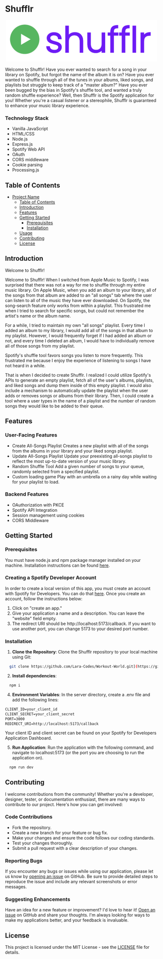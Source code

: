 
# Shufflr
<p align="center">
  <img src="/shufflr.png" alt="Shufflr Logo" width="500">
</p>

Welcome to Shufflr! Have you ever wanted to search for a song in your library on Spotify, but forgot the name of the album it is on? Have you ever wanted to shuffle through all of the tunes in your albums, liked songs, and playlists but struggle to keep track of a "master album?" Have you ever been bugged by the bias in Spotify's shuffle tool, and wanted a truly random shuffle experience? Well, then Shufflr is the Spotify application for you! Whether you're a casual listener or a stereophile, Shufflr is guaranteed to enhance your music library experience. 

### Technology Stack 
- Vanilla JavaScript
- HTML/CSS
- Node.js
- Express.js
- Spotify Web API
- OAuth
- CORS middleware
- Cookie parsing
- Processing.js

## Table of Contents

- [Project Name](#project-name)
  - [Table of Contents](#table-of-contents)
  - [Introduction](#introduction)
  - [Features](#features)
  - [Getting Started](#getting-started)
    - [Prerequisites](#prerequisites)
    - [Installation](#installation)
  - [Usage](#usage)
  - [Contributing](#contributing)
  - [License](#license)

## Introduction
Welcome to Shufflr! 

Welcome to Shufflr! When I switched from Apple Music to Spotify, I was surprised that there was not a way for me to shuffle through my entire music library. On Apple Music, when you add an album to your library, all of the songs from that album are added to an "all songs" tab where the user can listen to all of the music they have ever downloaded. On Spotify, the song-search feature only works from within a playlist. This frustrated me when I tried to search for specific songs, but could not remember the artist's name or the album name.

For a while, I tried to maintain my own "all songs" playlist. Every time I added an album to my library, I would add all of the songs in that album to my playlist. However, I would frequently forget if I had added an album or not, and every time I deleted an album, I would have to individually remove all of those songs from my playlist.

Spotify's shuffle tool favors songs you listen to more frequently. This frustrated me because I enjoy the experience of listening to songs I have not heard in a while.

That is when I decided to create Shufflr. I realized I could utilize Spotify's APIs to generate an empty playlist, fetch all of the user's albums, playlists, and liked songs and dump them inside of this empty playlist. I would also include a mechanism to automatically update the playlist when the user adds or removes songs or albums from their library. Then, I could create a tool where a user types in the name of a playlist and the number of random songs they would like to be added to their queue.

## Features

### User-Facing Features 
- Create All-Songs Playlist 
Creates a new playlist with all of the songs from the albums in your library and your liked songs playlist.
- Update All-Songs Playlist 
Update your preexisting all-songs playlist to reflect the most up-to-date version of your music library. 
- Random Shuffle Tool 
Add a given number of songs to your queue, randomly selected from a specified playlist. 
- Custom loading game 
Play with an umbrella on a rainy day while waiting for your playlist to load. 

### Backend Features 

- OAuthorization with PKCE
- Spotify API Integration 
- Session management using cookies 
- CORS Middleware 

## Getting Started

### Prerequisites 

You must have node.js and npm package manager installed on your machine. Installation instructions can be found [here]([URL](https://docs.npmjs.com/downloading-and-installing-node-js-and-npm)).

### Creating a Spotify Developer Account 
In order to create a local version of this app, you must create an account with Spotify for Developers. You can do that [here]([URL](https://developer.spotify.com/)). Once you create an account, follow the instructions below: 

1. Click on "create an app."
2. Give your application a name and a description. You can leave the "website" field empty.
3. The redirect URI should be http://localhost:5173/callback. If you want to use another port, you can change 5173 to your desired port number.

### Installation

1. **Clone the Repository**: 
   Clone the Shufflr repository to your local machine using Git:
``` bash
  git clone https://github.com/Lara-Codes/Workout-World.git](https://github.com/Lara-Codes/Shufflr.git
```

2. **Install dependencies**:

``` bash
  npm i 
```

4. **Environment Variables**:
In the server directory, create a .env file and add the following lines:
```plaintext
CLIENT_ID=your_client_id
CLIENT_SECRET=your_client_secret
PORT=3000
REDIRECT_URI=http://localhost:5173/callback
```
Your client ID and client secret can be found on your Spotify for Developers Application Dashboard. 

5. **Run Application**:
   Run the application with the following command, and navigate to localhost:5173 (or the port you are choosing to run the application on). 
``` bash
  npm run dev 
```

## Contributing

I welcome contributions from the community! Whether you're a developer, designer, tester, or documentation enthusiast, there are many ways to contribute to our project. Here's how you can get involved:

### Code Contributions
- Fork the repository.
- Create a new branch for your feature or bug fix.
- Make your changes and ensure the code follows our coding standards.
- Test your changes thoroughly.
- Submit a pull request with a clear description of your changes.

### Reporting Bugs

If you encounter any bugs or issues while using our application, please let us know by [opening an issue](https://github.com/Lara-Codes/Shufflr/issues) on GitHub. Be sure to provide detailed steps to reproduce the issue and include any relevant screenshots or error messages.

### Suggesting Enhancements

Have an idea for a new feature or improvement? I'd love to hear it! [Open an issue](https://github.com/Lara-Codes/Shufflr/issues) on GitHub and share your thoughts. I'm always looking for ways to make my applications better, and your feedback is invaluable.


## License

This project is licensed under the MIT License - see the [LICENSE](LICENSE) file for details.


